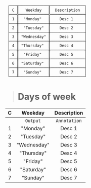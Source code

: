 ```text
 ┌───╥─────────────╥───────────────┐
 │ C ║   Weekday   ║  Description  │
 ╞═══╬═════════════╬═══════════════╡
 │ 1 ║  "Monday"   ║    Desc 1     │
 ├───╫─────────────╫───────────────┤
 │ 2 ║  "Tuesday"  ║    Desc 2     │
 ├───╫─────────────╫───────────────┤
 │ 3 ║ "Wednesday" ║    Desc 3     │
 ├───╫─────────────╫───────────────┤
 │ 4 ║ "Thursday"  ║    Desc 4     │
 ├───╫─────────────╫───────────────┤
 │ 5 ║  "Friday"   ║    Desc 5     │
 ├───╫─────────────╫───────────────┤
 │ 6 ║ "Saturday"  ║    Desc 6     │
 ├───╫─────────────╫───────────────┤
 │ 7 ║  "Sunday"   ║    Desc 7     │
 └───╨─────────────╨───────────────┘
```

> # Days of week

| C |   Weekday   | Description  |
|:-:|:-----------:|:------------:|
|   |  `Output`   | `Annotation` |
| 1 |  "Monday"   |    Desc 1    |
| 2 |  "Tuesday"  |    Desc 2    |
| 3 | "Wednesday" |    Desc 3    |
| 4 | "Thursday"  |    Desc 4    |
| 5 |  "Friday"   |    Desc 5    |
| 6 | "Saturday"  |    Desc 6    |
| 7 |  "Sunday"   |    Desc 7    |
